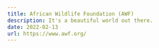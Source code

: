 ```yaml
---
title: African Wildlife Foundation (AWF)
description: It's a beautiful world out there.
date: 2022-02-13
url: https://www.awf.org/
---
```

